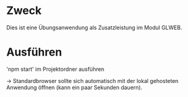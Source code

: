 # Zweck

Dies ist eine Übungsanwendung als Zusatzleistung im Modul GLWEB.

# Ausführen

'npm start' im Projektordner ausführen 

-> Standardbrowser sollte sich automatisch mit der lokal gehosteten Anwendung öffnen (kann ein paar Sekunden dauern).